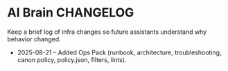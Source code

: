 # AI Brain CHANGELOG

Keep a brief log of infra changes so future assistants understand why behavior changed.

- 2025-08-21 – Added Ops Pack (runbook, architecture, troubleshooting, canon policy, policy.json, filters, lints).
